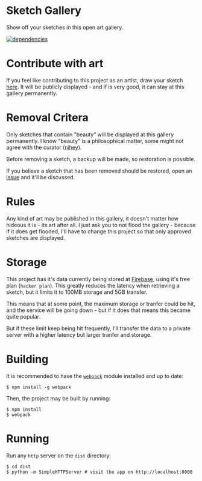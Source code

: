 # Sketch Gallery

Show off your sketches in this open art gallery.

[![dependencies](https://david-dm.org/nihey/sketch-gallery.png)](https://david-dm.org/nihey/sketch-gallery)

# Contribute with art

If you feel like contributing to this project as an artist, draw your sketch
[here](http://nihey.github.io/sketch-gallery/). It will be publicly displayed -
and if is very good, it can stay at this gallery permanently.

# Removal Critera

Only sketches that contain "beauty" will be displayed at this gallery
permanently. I know "beauty" is a philosophical matter, some might not
agree with the curator ([nihey](http://github.com/nihey)).

Before removing a sketch, a backup will be made, so restoration is possible.

If you believe a sketch that has been removed should be restored,
open an [issue](https://github.com/nihey/sketch-gallery/issues) and it'll be
discussed.

# Rules

Any kind of art may be published in this gallery, it doesn't matter how hideous
it is - its art after all. I just ask you to not flood the gallery - because if
it does get flooded, I'll have to change this project so that only approved
sketches are displayed.

# Storage

This project has it's data currently being stored at [Firebase](https://www.firebase.com),
using it's free plan (`hacker plan`). This greatly reduces the latency when
retrieving a sketch, but it limits it to 100MB storage and 5GB transfer.

This means that at some point, the maximum storage or tranfer could be hit, and
the service will be going down - but if it does that means this became quite
popular.

But if these limit keep being hit frequently, I'll transfer the data to a
private server with a higher latency but larger tranfer and storage.

# Building

It is recommended to have the [`webpack`](http://webpack.github.io/) module installed and up to date:
```
$ npm install -g webpack
```
Then, the project may be built by running:
```
$ npm install
$ webpack
```

# Running

Run any `http` server on the `dist` directory:
```
$ cd dist
$ python -m SimpleHTTPServer # visit the app on http://localhost:8000
```
